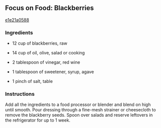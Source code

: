 ## Focus on Food: Blackberries

[e1e21a0588](http://www.food.com/recipe/focus-on-food-blackberries-467072)

### Ingredients

 - 12 cup of blackberries, raw

 - 14 cup of oil, olive, salad or cooking

 - 2 tablespoon of vinegar, red wine

 - 1 tablespoon of sweetener, syrup, agave

 - 1 pinch of salt, table

### Instructions

Add all the ingredients to a food processor or blender and blend on high until smooth. Pour dressing through a fine-mesh strainer or cheesecloth to remove the blackberry seeds. Spoon over salads and reserve leftovers in the refrigerator for up to 1 week.